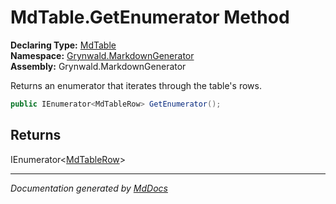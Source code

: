 ﻿<!--  
  <auto-generated>   
    The contents of this file were generated by a tool.  
    Changes to this file may be list if the file is regenerated  
  </auto-generated>   
-->

# MdTable.GetEnumerator Method

**Declaring Type:** [MdTable](../index.md)  
**Namespace:** [Grynwald.MarkdownGenerator](../../index.md)  
**Assembly:** Grynwald.MarkdownGenerator

Returns an enumerator that iterates through the table's rows.

```csharp
public IEnumerator<MdTableRow> GetEnumerator();
```

## Returns

IEnumerator\<[MdTableRow](../../MdTableRow/index.md)\>

___

*Documentation generated by [MdDocs](https://github.com/ap0llo/mddocs)*
